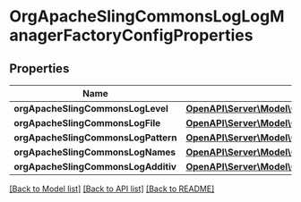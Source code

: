 # OrgApacheSlingCommonsLogLogManagerFactoryConfigProperties

## Properties
Name | Type | Description | Notes
------------ | ------------- | ------------- | -------------
**orgApacheSlingCommonsLogLevel** | [**OpenAPI\Server\Model\ConfigNodePropertyDropDown**](ConfigNodePropertyDropDown.md) |  | [optional] 
**orgApacheSlingCommonsLogFile** | [**OpenAPI\Server\Model\ConfigNodePropertyString**](ConfigNodePropertyString.md) |  | [optional] 
**orgApacheSlingCommonsLogPattern** | [**OpenAPI\Server\Model\ConfigNodePropertyString**](ConfigNodePropertyString.md) |  | [optional] 
**orgApacheSlingCommonsLogNames** | [**OpenAPI\Server\Model\ConfigNodePropertyArray**](ConfigNodePropertyArray.md) |  | [optional] 
**orgApacheSlingCommonsLogAdditiv** | [**OpenAPI\Server\Model\ConfigNodePropertyBoolean**](ConfigNodePropertyBoolean.md) |  | [optional] 

[[Back to Model list]](../README.md#documentation-for-models) [[Back to API list]](../README.md#documentation-for-api-endpoints) [[Back to README]](../README.md)


